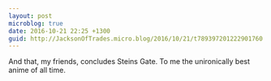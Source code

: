```yaml
---
layout: post
microblog: true
date: 2016-10-21 22:25 +1300
guid: http://JacksonOfTrades.micro.blog/2016/10/21/t789397201222901760.html
---
```

And that, my friends, concludes Steins Gate. To me the unironically best anime of all time.
